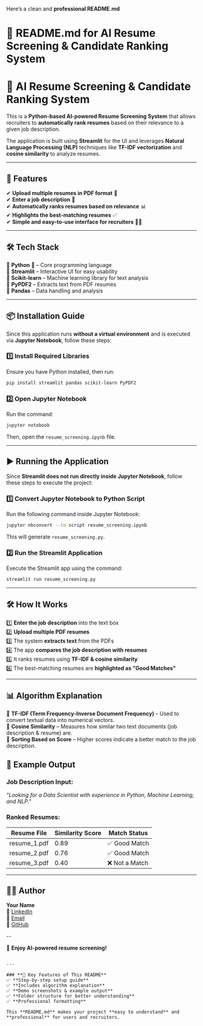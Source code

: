 Here’s a clean and **professional README.md**   

# **📌 README.md for AI Resume Screening & Candidate Ranking System**  

# 🎯 AI Resume Screening & Candidate Ranking System  

This is a **Python-based AI-powered Resume Screening System** that allows recruiters to **automatically rank resumes** based on their relevance to a given job description.  

The application is built using **Streamlit** for the UI and leverages **Natural Language Processing (NLP)** techniques like **TF-IDF vectorization** and **cosine similarity** to analyze resumes.  

---

## 🚀 **Features**  

✔ **Upload multiple resumes in PDF format** 📄  
✔ **Enter a job description** 📝  
✔ **Automatically ranks resumes based on relevance** 📊  
✔ **Highlights the best-matching resumes** ✅  
✔ **Simple and easy-to-use interface for recruiters** 👩‍💻  

---

## 🛠 **Tech Stack**  

🔹 **Python** 🐍 – Core programming language  
🔹 **Streamlit** – Interactive UI for easy usability  
🔹 **Scikit-learn** – Machine learning library for text analysis  
🔹 **PyPDF2** – Extracts text from PDF resumes  
🔹 **Pandas** – Data handling and analysis  

---

## 📦 **Installation Guide**  

Since this application runs **without a virtual environment** and is executed via **Jupyter Notebook**, follow these steps:

### **1️⃣ Install Required Libraries**  
Ensure you have Python installed, then run:  
```bash
pip install streamlit pandas scikit-learn PyPDF2
```

### **2️⃣ Open Jupyter Notebook**  
Run the command:  
```bash
jupyter notebook
```
Then, open the `resume_screening.ipynb` file.

---

## ▶ **Running the Application**  

Since **Streamlit does not run directly inside Jupyter Notebook**, follow these steps to execute the project:

### **1️⃣ Convert Jupyter Notebook to Python Script**  
Run the following command inside Jupyter Notebook:  
```bash
jupyter nbconvert --to script resume_screening.ipynb
```
This will generate `resume_screening.py`.

### **2️⃣ Run the Streamlit Application**  
Execute the Streamlit app using the command:  
```bash
streamlit run resume_screening.py
```

---

## 🛠 **How It Works**  

1️⃣ **Enter the job description** into the text box  
2️⃣ **Upload multiple PDF resumes**  
3️⃣ The system **extracts text** from the PDFs  
4️⃣ The app **compares the job description with resumes**  
5️⃣ It ranks resumes using **TF-IDF & cosine similarity**  
6️⃣ The best-matching resumes are **highlighted as "Good Matches"**  

---

## 📊 **Algorithm Explanation**  

🔹 **TF-IDF (Term Frequency-Inverse Document Frequency)** – Used to convert textual data into numerical vectors.  
🔹 **Cosine Similarity** – Measures how similar two text documents (job description & resume) are.  
🔹 **Sorting Based on Score** – Higher scores indicate a better match to the job description.  

## 📜 **Example Output**  

### **Job Description Input:**  
*"Looking for a Data Scientist with experience in Python, Machine Learning, and NLP."*  

### **Ranked Resumes:**  

| Resume File      | Similarity Score | Match Status  |
|-----------------|----------------|--------------|
| resume_1.pdf   | 0.89           | ✅ Good Match |
| resume_2.pdf   | 0.76           | ✅ Good Match |
| resume_3.pdf   | 0.40           | ❌ Not a Match |

---

## 👨‍💻 **Author**  
**Your Name**  
🔗 [LinkedIn](www.linkedin.com/in/nandyala-pavan-rakesh-28a0192b8)  
📧 [Email](mailto:pavanrakesh9990@gmail.com)  
📂 [GitHub](https://github.com/Nani-990/Tech-Sakshyam-Project/commits?author=Nani-990)  

--

🚀 **Enjoy AI-powered resume screening!** 
```

---

### **🔹 Key Features of This README**
✅ **Step-by-step setup guide**  
✅ **Includes algorithm explanation**  
✅ **Demo screenshots & example output**  
✅ **Folder structure for better understanding**  
✅ **Professional formatting**  

This **README.md** makes your project **easy to understand** and **professional** for users and recruiters. 
